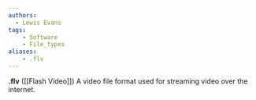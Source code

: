 ```yaml
---
authors:
  - Lewis Evans
tags:
    - Software
    - File_types
aliases:
    - .flv
---
```

**.flv** ([[Flash Video]]) A video file format used for streaming video over the internet.
